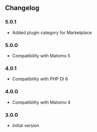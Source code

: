 ## Changelog

### 5.0.1
-  Added plugin category for Marketplace

### 5.0.0
- Compatibility with Matomo 5

### 4.0.1
- Compatibility with PHP DI 6

### 4.0.0
- Compatibility with Matomo 4

### 3.0.0
 * Initial version
